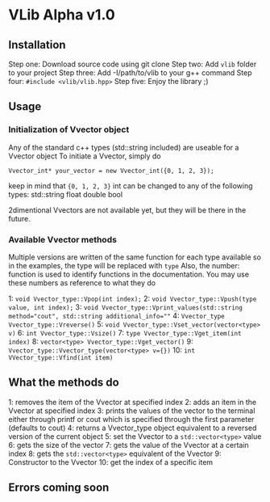 # VLib Alpha v1.0
## Installation
Step one: Download source code using git clone
Step two: Add `vlib` folder to your project
Step three: Add -I/path/to/vlib to your g++ command
Step four: `#include <vlib/vlib.hpp>`
Step five: Enjoy the library ;)
## Usage
### Initialization of Vvector object
Any of the standard c++ types (std::string included) are useable for a Vvector object
To initiate a Vvector, simply do
```
Vvector_int* your_vector = new Vvector_int({0, 1, 2, 3});
```
keep in mind that `{0, 1, 2, 3}` int can be changed to any of the following types:
std::string
float
double
bool

2dimentional Vvectors are not available yet, but they will be there in the future.

### Available Vvector methods
Multiple versions are written of the same function for each type available so in the examples, the type will be replaced with `type`
Also, the number: function is used to identify functions in the documentation. You may use these numbers as reference to what they do

1: `void Vvector_type::Vpop(int index);`
2: `void Vvector_type::Vpush(type value, int index);`
3: `void Vvector_type::Vprint_values(std::string method="cout", std::string additional_info=""`
4: `Vvector_type Vvector_type::Vreverse()`
5: `void Vvector_type::Vset_vector(vector<type> v)`
6: `int Vvector_type::Vsize()`
7: `type Vvector_type::Vget_item(int index)`
8: `vector<type> Vvector_type::Vget_vector()`
9: `Vvector_type::Vvector_type(vector<type> v={})`
10: `int VVector_type::Vfind(int item)`

## What the methods do
1: removes the item of the Vvector at specified index
2: adds an item in the Vvector at specified index
3: prints the values of the vector to the terminal either through printf or cout which is specified through the first parameter (defaults to cout)
4: returns a Vvector_type object equivalent to a reversed version of the current object
5: set the Vvector to a `std::vector<type>` value
6: gets the size of the vector
7: gets the value of the Vvector at a certain index
8: gets the `std::vector<type>` equivalent of the Vvector
9: Constructor to the Vvector
10: get the index of a specific item

## Errors coming soon